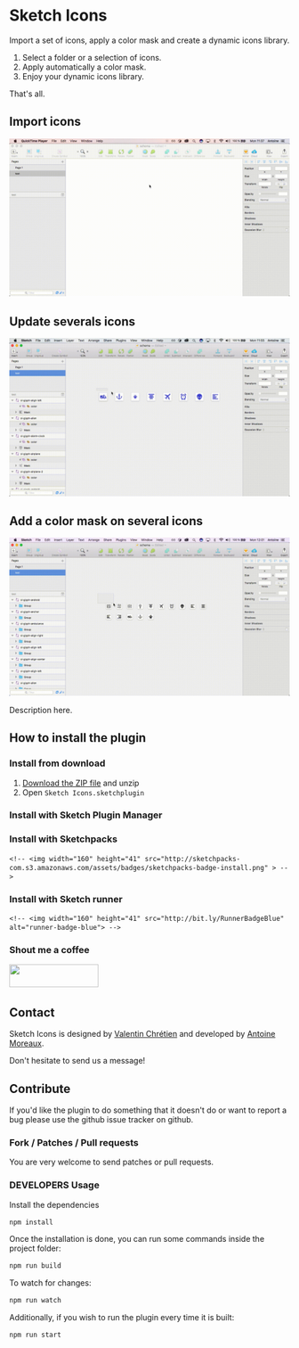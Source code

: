 # Sketch Icons

Import a set of icons, apply a color mask and create a dynamic icons library.

1. Select a folder or a selection of icons.
2. Apply automatically a color mask.
3. Enjoy your dynamic icons library.

That's all.

## Import icons

![alt text](images/import-icons.gif)

## Update severals icons

![alt text](images/update-icons.gif)

## Add a color mask on several icons

![alt text](images/add-mask-icons.gif)

Description here.

## How to install the plugin

### Install from download

1. [Download the ZIP file](https://github.com/amoreaux/Sketch-Icons/raw/master/Releases/Sketch-Icons.zip) and unzip
2. Open `Sketch Icons.sketchplugin`

### Install with Sketch Plugin Manager

### Install with Sketchpacks

<!-- <a href="https://sketchpacks.com/sonburn/symbol-instance-locator/install"> -->
	<!-- <img width="160" height="41" src="http://sketchpacks-com.s3.amazonaws.com/assets/badges/sketchpacks-badge-install.png" > -->
<!-- </a> -->

### Install with Sketch runner

<!-- <a href="http://bit.ly/SketchRunnerWebsite"> -->
	<!-- <img width="160" height="41" src="http://bit.ly/RunnerBadgeBlue" alt="runner-badge-blue"> -->
<!-- </a> -->

### Shout me a coffee

<a href="https://www.paypal.me/AntoineMoreaux">
	<img width="160" height="41" src="https://raw.githubusercontent.com/DWilliames/PDF-export-sketch-plugin/master/images/paypal-badge.png">
</a>

## Contact

Sketch Icons is designed by [Valentin Chrétien](https://twitter.com/valentinchrt) and developed by [Antoine Moreaux](https://twitter.com/Antoine_Moreaux).

Don't hesitate to send us a message!

## Contribute

If you'd like the plugin to do something that it doesn't do or want to report a bug please use the github issue tracker on github.

### Fork / Patches / Pull requests

You are very welcome to send patches or pull requests.

### DEVELOPERS Usage

Install the dependencies

```bash
npm install
```

Once the installation is done, you can run some commands inside the project folder:

```bash
npm run build
```

To watch for changes:

```bash
npm run watch
```

Additionally, if you wish to run the plugin every time it is built:

```bash
npm run start
```


